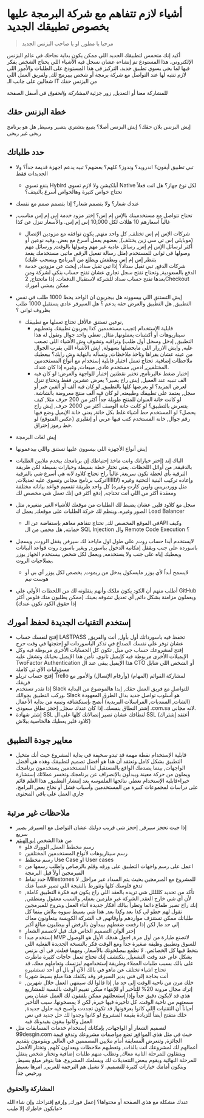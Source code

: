  
# أشياء لازم تتفاهم مع شركة البرمجة عليها بخصوص تطبيقك الجديد

> مرحبا يا مطور, او يا صاحب البزنس الجديد

أكيد إنك متحمس لتطبيقك الجديد اللي ممكن يكون بداية نجاحك في عالم البزنس الإلكتروني. هذا المستودع تم إنشاءه عشان نسجل فيه الأشياء اللي يحتاج الشخص يفكر فيها لما يجي يسوي تطبيق جديد. التركيز في هذا المستودع على الطلبات والأمور اللي لازم تنتبه لها عند التواصل مع شركة برمجة أو شخص بيبرمج لك, ولفريق العمل اللي شغالين على جانب الـ IT من البزنس حقك  

للمشاركة معنا أو التعديل, زور جزئية _المشاركة والحقوق_ في أسفل الصفحة

## خطة البزنس حقك
إيش البزنس بلان حقك؟ إيش البزنس أصلا؟ بتبيع بتشتري بتصير وسيط, هل هو برنامج ربحي غير ربحي


## حدد طلباتك
* تبي تطبيق أيفون؟ اندرويد؟ وندوز؟ كلهم؟ بعضهم؟ تبيه يدعم اجهزة قديمة جداً؟ ولا الجديدات فقط
  * ينفع تسوي Hybird أبلكيشن ولا لازم تسوي Native لكل نوع جهاز؟ هل انت فعلاً تحتاج خواص كثيرة وهالخواص أسرع بالنيتف؟
* عندك شعار؟ ولا بتصمم شعار؟ إذا بتصمم صمم مع نفسك
* تحتاج تتواصل مع مستخدمينك بالإس إم إس؟ إختر مزود خدمة إس إم إس مناسب, غالباً اسعارهم 10 هللات لكل 10,000 إس إم إس. والأسعار تنزل عن كذا
  * شركات الإس إم إس تختلف, كل واحد منهم, يكون توافقه مع مزودين الإتصال (موبايلي إس تي سي زين يختلف), بعضهم يعمل أسرع مع بعض. وفيه نوعين أو أكثر لرسائل الإس إم إس, رسائل عادية غير مهم وصولها بالوقت, ورسائل مهم وصولها في ثواني للمستخدم (مثل رسالة تفعيل الرقم, ماتبي مستخدمك يقعد يتنظر إس إم إس ويطفش ويطلع من البرنامج ويسحب عليك)
  * شركات الدفع, تبي تقبل سداد؟ إذا تبي تقبل سداد, إبحث عن مزودين خدمة الدفع بالسعودية, وتحتاج تفتح سجل تجاري عشان تفتح حساب بنكي لشركة ومن بعدها تفتح حساب سداد للشركة لاستقبال الدفعات. إذا ماتحتاج, 2Checkout ممكن يمشي أمورك

* إيش التستنق اللي بيسوونه هل بيجربون ان الواحد يحط 1000 طلب في نفس التطبيق, هل التطبيق والعرض حقه يدعم ؟ هل السيرفر عادي يستقبل 1000 طلب بظروف ثواني ؟
  * نوعين تستنق عالأقل تحتاج تعملها مع تطبيقك,
    * قابلية الإستخدام (تجيب مستخدمين كذا يجربون تطبيقك وتعطيهم سيناريوهات أو أكشنات يعملونها, مثال, تعطي واحد جوال وتقول له هذا التطبيق, إدخل وسجل أول طلب) وتراقبه وتشوف وش الأشياء اللي تصعب عليه, وايش الازرار اللي مايحصلها بسهولة, ايش الأشياء اللي يقرب الجوال من عينه عشان يقراها وتاخذ ملاحظات, وتسأله بالنهاية وش رايك؟ بيعطيك ملاحظات إضافية. تحتاج تعمل اختبار قابلية إستخدام مع أنواع المستخدمين المختلفين, ادمن, مستخدم عادي, مبيعات, وغيره إذا كان عندك.
    * إختبار ضغط عالبرنامج, تختبر نقطتين
        إختبار للواجهة والعرض: لو كان فيه الف تنبيه عند العميل, إيش راح يصير؟ يعرض عشرين فقط وتحتاج تنزل لعرض المزيد؟ او يعرضها كلها بالتطبيق, لو كان فيه ألف أو ألفين خبر أو سجل, يعتمد على تطبيقك وطبيعته, لو كان فيه ألف منتج معروضة بالشاشة. لو كانت خانة العنوان للمنتج طويلة جداً أكثر من 200 حرف مثلا, كيف بتنعرض بالتطبيق؟ لو كانت خانة الوصف أكثر من 2000 حرف, إيش راح يحصل؟ لو المستخدم حط أشياء غلط بكل خانة, يعني خانة الإيميل وضع فيها رقم جوال, خانة المستخدم كتب فيها عربي أو إنقليزي (عكس المتوقع) لو حط رموز إختراق.

* إيش لغات البرمجة
* إيش أنواع الأجهزة اللي بيسوون عليها تستنق واللي بيدعمونها
* الباك إند (إختر خياراتك وانت ماخذ إحتياطك إن برنامجك بيخدم ملايين الطلبات بالدقيقة, من أوائل اللحظات. يعني تختار خطة بسيطة وخيارات بسيطة لكن طريقة الترقية بأي لحظة تكون سريعة, غالباً راح تحتاج كلاود لانه هي أسرع شي بالترقية وإعادة تركيب البنية التحتية وغيره (لاااااااتركب برنامج مجاني وتسوي عليه تعديلات, مثل ووردبريس واوبن كارت وغيره) كل واحد طريقة تقسيم قواعد بياناته مختلفة ومعقدة أكثر من اللي أنت تحتاجه, إدفع أكثر في إنك تعمل شي مخصص لك
* سجل مع كلاود فلير, عشان يضبط لك الطلبات من موقعك للأشياء الغير متغيره, مثل الصور وغيره. وينظم لك حركة الطلبات على موقعك, يعمل ك Load Balancer

  * في الموقع المخصص لك, تحتاج تتفاهم معاهم بإستفاضة عن الـAPI وكيف حمايته, هل محمي من ال SQL Injection وال Remote Code Execution ؟
* لايستخدم أبدا حساب روت, على طول اول ماياخذ لك سيرفر, يقفل الروت, ويسجل باسورده على جنب ويقفل إمكانية الدخول بباسورد, ويغير باسورد روت قواعد البيانات ويعطيك إياه على جنب ولا يستخدمه, ويعمل لكل شخص بيستخدم الجهاز يوزر بصلاحيات الروت.
  * لايسمح أبداً لأي يوزر مايسكول يدخل من ريموت, يخصص لكل يوزر آي بي أو هوست نيم
* أطلب منهم أن الكود يكون ملكك وأنهم ينقلونه لك من اللحظات الأولى على GitHub ويعملون مزامنة بشكل دائم, أي تعديل تشوفه بعينك (ممكن يطلبون منك فلوس أكثر إذا حقوق الكود تكون عندك)

## إستخدم التقنيات الجديدة لحفظ أمورك
* إفتح لنفسك حساب LASTPASS تحفظ فيه باسورداتك أول بأول, أنت والفريق, عشان توفر على نفسك الصداع في تذكر الباسوردات لو إحتجتها في وقت حرج
* إفتح لمشروعك حساب جي ميل, تكون كل الحسابات الأخرى مربوطة فيه وكل الإيميلات الأخرى مربوطة فيه كإيميل ثانوي. تأمن هذا الإيميل بحياتك وتشغل عليه TwoFactor Authentication
    هذا الإيميل يبقى عند ال CTO أو الشخص اللي شايل مسؤوليات الآي تي كاملة
* إفتح حساب تريلو Trello لمشاركة القوائم (المهام) (وأرقام الإتصال) والأمور مع فريقك
* إذا تقدر تستخدم Slack للتواصل مع فريق العمل حقك, إبدا هالموضوع من البداية وركب التطبيق بجوالك. Slack هو أسلوب تواصل جديد بدال الطرق المعهودة (الشات, المنتديات, المراسلات البريدية) أنصح بإستكشافه وتبنيه من بداية الأعمال
* إشتر النطاق بنفسك. إذا كان عندك سجل, إحجز نطاق سعودي .com.sa لانه مجاني.
* إشتر شهادة SSL لنطاقك عشان تصير إتصالاتك كلها على ال SSL (أعتقد إشتراك كلاود فلير يعطيك هالخاصية ببلاش)


## معايير جودة التطبيق
* قابلية الإستخدام نقطة مهمة قد تبدو سخيفة في بداية المشروع حيث أنك متخيل التطبيق بشكل كامل وتعتقد أن هذا هو أفضل تصميم لتطبيقك وهذه هي أفضل الواجهات, بينما يصدمك الواقع بالمستقبل لما المستخدمين يستخدمون برنامجك ويملون من حركة معينة ويبدأون بالإنصراف عن برنامجك وتخسر عملائك
إستشارة خبراءقابلية الإستخدام تعطي نتائجها الملموسة بعد إنتشار التطبيق, هذا العلم قائم على دراسات لمجموعات كبيرة من المستخدمين وأسباب فشل أو نجاح بعض البرامج.
جاري العمل على باقي المحتوى



## ملاحظات غير مرتبة
* إذا جيت تحجز سيرفر, إحجز شي قريب دولتك عشان التواصل مع السيرفر يصير سريع
* من هذا الشخص [ابو الهيثم](https://io.hsoub.com/entrepreneurship/11843-%D8%A3%D9%85%D9%84%D9%83-%D9%81%D9%83%D8%B1%D8%A9-%D9%85%D8%B4%D8%B1%D9%88%D8%B9-%D8%A5%D9%84%D9%83%D8%AA%D8%B1%D9%88%D9%86%D9%8A-%D9%88%D8%AE%D8%B7%D8%AA%D9%87-%D9%88%D9%85%D8%A7%D8%AF%D8%AA%D9%87-%D9%84%D9%83%D9%86-%D9%87%D8%B0%D9%87-%D8%A7%D9%84%D8%B5%D8%B9%D9%88%D8%A8%D8%A7%D8%AA)
  * رسم مخطط العمل, الوورك فلو
  * رسم سيناريوهات لأنواع المستخدمين المختلفين
  * رسم مخطط Use Case او User cases
  * اعمل على رسم واجهات التطبيق على ورقه وقلم بالرصاص واطلب رسمها من المبرمجين أولاً قبل البرمجة
  * حدد نقاط Milestones للمشروع مع المبرمجين بحيث يتم السداد عبر مراحل, لا تدفع فلوسك كلها وتتورط بالنتيجة اللي تصير غصباً عنك
  * تأكد من تحديد كللللل شي تريده بالعقد اللي راح يكون فيه فكرة التطبيق كاملة, لأن أي شي خارج العقد, الشركة غير ملزمين بعمله, والسبب معقول ومنطقي, إنك راح تصير طماع دائما  وتطرأ ببالك أفكار جديدة أثناء العمل وبتروح للمبرمجين تقول لهم حطو لي كذا بعد وكذا بعد, هذا شي بسيط سووه ببلاش
  بينما كل طلباتك ممكن تستنزف مواردهم وأوقاتهم, ف الشركة الكويسة بيتعاونون معاك إلى حد ما, لكن إذا رفعت ضغطهم بيبدأون بالرفض أو بيطلبون مبالغ أكبر
  * إختر ألوان التصميم الخاص فيك قبل لاتصمم الشعار
  * إستخدم مبدأ MVP لاتصنع طيارة من أول مرة, اجعل هدفك الأول هو الوصول للسوق وتطبيق وظيفة صغيرة جداً ومع الوقت فكر بالنسخة الجديدة الفعلية اللي بتحط فيها كل الخصائص. لا تطمع بيصلخونك بالأسعار. ومهما فعلت, في أي بزنس بشكل عام, عند وقت التشغيل, بتكتشف إنك تحتاج تعمل حاجات كثيرة ماطرت على بالك بسبب طلبات العملاء وطريقة إستخدامهم لبزنسك وتعاملهم معك. قد تحتاج اشياء تختلف عن ماهو في بالك الآن أو بال أي أحد تستشيره
  * أنت بحاجة إلى فني يدير السيرفر وقد يكلفك هذا مبلغ بسيط شهرياً
  * خلك مرن من ناحية الوقت إلى حد ما, إذا قالوا لك سينتهي العمل خلال شهرين, إترك مجال مرونة 20% للتأخير أو للإنتهاء مبكر, تقييم الوقت بالنسبة للمشاريع هذي قد لايكون دقيق جداً وإذا إستعجلتهم ممكن يلفقون لك العمل عشان بس سمعتهم من ناحية الوقت. كل تأخيرة فيها خيرة, لكن لا يمصخونها. سبب التأخير أحياناً أن التقنيات اللي كانوا يعرفونها, قد تكون تجددت وأصبح فيه حلول جديدة, خلك متفتح أيضاً للزيادة بقيمة المشروع لو كانوا وجدوا لك حل جديد في نص العمل وكانوا يبغون يفيدونك فيه
* لتصميم الشعار أو الواجهات, بإمكانك إستخدام خدمات المسابقات مثل 99desgin.com حيث في مثل هذي المواقع, تضع مواصفات مشروعك وتدفع قيمة الجائزة, وتنعرض المسابقة أمام ملايين المصممين في العالم, ويقومون بتقديم أعمالهم لك لمشروعك أنت بالذات, وتعطيهم ملاحظات ويعدلون كلهم, وتختار الأفضل وينتقلون للمرحلة الثانية معاك, وتطلب منهم طلبات إضافية وتختار شخص ينتقل للمرحلة النهائية ويقوم ببعض التتعديلات لك ويسلمك المشروع. هنا بتوفر مبلغ بسيط, وبتكون أمامك خيارات كثيرة للتصميم. لا تشيل هم الترجمة للعربي, امرها بسيط ورخيص جداً

### المشاركة والحقوق

عندك مشكلة مع هذي الصفحة أو محتواها؟ إعمل فورك, وإرفع إقتراحك وإن شاء الله مايكون خاطرك إلا طيب> 


